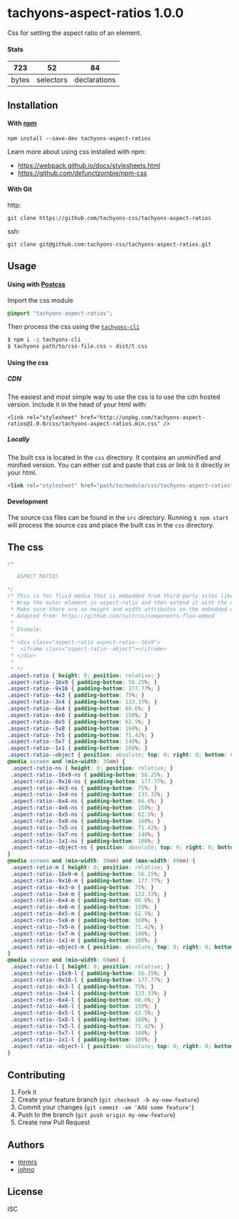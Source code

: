 # tachyons-aspect-ratios 1.0.0

Css for setting the aspect ratio of an element.

#### Stats

723 | 52 | 84
---|---|---
bytes | selectors | declarations

## Installation

#### With [npm](https://npmjs.com)

```
npm install --save-dev tachyons-aspect-ratios
```

Learn more about using css installed with npm:
* https://webpack.github.io/docs/stylesheets.html
* https://github.com/defunctzombie/npm-css

#### With Git

http:
```
git clone https://github.com/tachyons-css/tachyons-aspect-ratios
```

ssh:
```
git clone git@github.com:tachyons-css/tachyons-aspect-ratios.git
```

## Usage

#### Using with [Postcss](https://github.com/postcss/postcss)

Import the css module

```css
@import "tachyons-aspect-ratios";
```

Then process the css using the [`tachyons-cli`](https://github.com/tachyons-css/tachyons-cli)

```sh
$ npm i -g tachyons-cli
$ tachyons path/to/css-file.css > dist/t.css
```

#### Using the css

##### CDN
The easiest and most simple way to use the css is to use the cdn hosted version. Include it in the head of your html with:

```
<link rel="stylesheet" href="http://unpkg.com/tachyons-aspect-ratios@1.0.0/css/tachyons-aspect-ratios.min.css" />
```

##### Locally
The built css is located in the `css` directory. It contains an unminified and minified version.
You can either cut and paste that css or link to it directly in your html.

```html
<link rel="stylesheet" href="path/to/module/css/tachyons-aspect-ratios">
```

#### Development

The source css files can be found in the `src` directory.
Running `$ npm start` will process the source css and place the built css in the `css` directory.

## The css

```css
/*

   ASPECT RATIOS

*/
/* This is for fluid media that is embedded from third party sites like youtube, vimeo etc.
 * Wrap the outer element in aspect-ratio and then extend it with the desired ratio i.e
 * Make sure there are no height and width attributes on the embedded media.
 * Adapted from: https://github.com/suitcss/components-flex-embed
 *
 * Example:
 *
 * <div class="aspect-ratio aspect-ratio--16x9">
 *  <iframe class="aspect-ratio--object"></iframe>
 * </div>
 *
 * */
.aspect-ratio { height: 0; position: relative; }
.aspect-ratio--16x9 { padding-bottom: 56.25%; }
.aspect-ratio--9x16 { padding-bottom: 177.77%; }
.aspect-ratio--4x3 { padding-bottom: 75%; }
.aspect-ratio--3x4 { padding-bottom: 133.33%; }
.aspect-ratio--6x4 { padding-bottom: 66.6%; }
.aspect-ratio--4x6 { padding-bottom: 150%; }
.aspect-ratio--8x5 { padding-bottom: 62.5%; }
.aspect-ratio--5x8 { padding-bottom: 160%; }
.aspect-ratio--7x5 { padding-bottom: 71.42%; }
.aspect-ratio--5x7 { padding-bottom: 140%; }
.aspect-ratio--1x1 { padding-bottom: 100%; }
.aspect-ratio--object { position: absolute; top: 0; right: 0; bottom: 0; left: 0; width: 100%; height: 100%; z-index: 100; }
@media screen and (min-width: 30em) {
 .aspect-ratio-ns { height: 0; position: relative; }
 .aspect-ratio--16x9-ns { padding-bottom: 56.25%; }
 .aspect-ratio--9x16-ns { padding-bottom: 177.77%; }
 .aspect-ratio--4x3-ns { padding-bottom: 75%; }
 .aspect-ratio--3x4-ns { padding-bottom: 133.33%; }
 .aspect-ratio--6x4-ns { padding-bottom: 66.6%; }
 .aspect-ratio--4x6-ns { padding-bottom: 150%; }
 .aspect-ratio--8x5-ns { padding-bottom: 62.5%; }
 .aspect-ratio--5x8-ns { padding-bottom: 160%; }
 .aspect-ratio--7x5-ns { padding-bottom: 71.42%; }
 .aspect-ratio--5x7-ns { padding-bottom: 140%; }
 .aspect-ratio--1x1-ns { padding-bottom: 100%; }
 .aspect-ratio--object-ns { position: absolute; top: 0; right: 0; bottom: 0; left: 0; width: 100%; height: 100%; z-index: 100; }
}
@media screen and (min-width: 30em) and (max-width: 60em) {
 .aspect-ratio-m { height: 0; position: relative; }
 .aspect-ratio--16x9-m { padding-bottom: 56.25%; }
 .aspect-ratio--9x16-m { padding-bottom: 177.77%; }
 .aspect-ratio--4x3-m { padding-bottom: 75%; }
 .aspect-ratio--3x4-m { padding-bottom: 133.33%; }
 .aspect-ratio--6x4-m { padding-bottom: 66.6%; }
 .aspect-ratio--4x6-m { padding-bottom: 150%; }
 .aspect-ratio--8x5-m { padding-bottom: 62.5%; }
 .aspect-ratio--5x8-m { padding-bottom: 160%; }
 .aspect-ratio--7x5-m { padding-bottom: 71.42%; }
 .aspect-ratio--5x7-m { padding-bottom: 140%; }
 .aspect-ratio--1x1-m { padding-bottom: 100%; }
 .aspect-ratio--object-m { position: absolute; top: 0; right: 0; bottom: 0; left: 0; width: 100%; height: 100%; z-index: 100; }
}
@media screen and (min-width: 60em) {
 .aspect-ratio-l { height: 0; position: relative; }
 .aspect-ratio--16x9-l { padding-bottom: 56.25%; }
 .aspect-ratio--9x16-l { padding-bottom: 177.77%; }
 .aspect-ratio--4x3-l { padding-bottom: 75%; }
 .aspect-ratio--3x4-l { padding-bottom: 133.33%; }
 .aspect-ratio--6x4-l { padding-bottom: 66.6%; }
 .aspect-ratio--4x6-l { padding-bottom: 150%; }
 .aspect-ratio--8x5-l { padding-bottom: 62.5%; }
 .aspect-ratio--5x8-l { padding-bottom: 160%; }
 .aspect-ratio--7x5-l { padding-bottom: 71.42%; }
 .aspect-ratio--5x7-l { padding-bottom: 140%; }
 .aspect-ratio--1x1-l { padding-bottom: 100%; }
 .aspect-ratio--object-l { position: absolute; top: 0; right: 0; bottom: 0; left: 0; width: 100%; height: 100%; z-index: 100; }
}
```

## Contributing

1. Fork it
2. Create your feature branch (`git checkout -b my-new-feature`)
3. Commit your changes (`git commit -am 'Add some feature'`)
4. Push to the branch (`git push origin my-new-feature`)
5. Create new Pull Request

## Authors

* [mrmrs](http://mrmrs.io)
* [johno](http://johnotander.com)

## License

ISC

